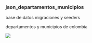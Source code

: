 <h3> json_departamentos_municipios</h3>
<p>base de datos migraciones y seeders</p>
<p>departamentos y municipios de colombia</p>
<img src="image.png">

